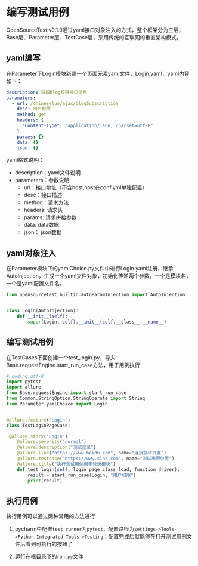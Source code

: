 # 编写测试用例

OpenSourceTest v0.1.0通过yaml接口对象注入的方式，整个框架分为三层，Base层、Parameter层、TestCase层，采用传统的互联网的垂直架构模式。



## yaml编写

在Parameter下Login模块新建一个页面元素yaml文件，Login.yaml，yaml内容如下：

~~~yaml
description: 获取blog权限接口信息
parameters:
  - url: /chineseluo/ajax/blogSubscription
    desc: 用户权限
    method: get
    headers: {
      "Content-Type": "application/json; charset=utf-8"
    }
    params: {}
    data: {}
    json: {}
~~~

yaml格式说明：

   - description：yaml文件说明
   - parameters：参数说明
       - url：接口地址（不含host,host在conf.yml单独配置）
       - desc：接口描述
       - method：请求方法
       - headers: 请求头
       - params: 请求拼接参数
       - data: data数据
       - json： json数据



## yaml对象注入



在Parameter模块下的yamlChoice.py文件中进行Login.yaml注册，继承AutoInjection，生成一个yaml文件对象，初始化传递两个参数，一个是模块名，一个是yaml配置文件名。

~~~python
from opensourcetest.builtin.autoParamInjection import AutoInjection


class Login(AutoInjection):
    def __init__(self):
        super(Login, self).__init__(self.__class__.__name__)
~~~



## 编写测试用例

在TestCases下面创建一个test_login.py，导入Base.requestEngine.start_run_case方法，用于用例执行

~~~python
# coding:utf-8
import pytest
import allure
from Base.requestEngine import start_run_case
from Common.StringOption.StringOperate import String
from Parameter.yamlChoice import Login


@allure.feature("Login")
class TestLoginPageCase:

 @allure.story("Login")
    @allure.severity("normal")
    @allure.description("测试登录")
    @allure.link("https://www.baidu.com", name="连接跳转百度")
    @allure.testcase("https://www.sina.com", name="测试用例位置")
    @allure.title("执行测试用例用于登录模块")
    def test_login(self, login_page_class_load, function_driver):
        result = start_run_case(Login, "用户权限")
        print(result)
~~~



## 执行用例



执行用例可以通过两种常用的方法进行

1. pycharm中配置`test runner`为`pytest`，配置路径为`settings->Tools->Python Integrated Tools->Testing`；配置完成后就能够在打开测试用例文件后看到可执行的按钮了

2. 运行在根目录下的`run.py`文件

